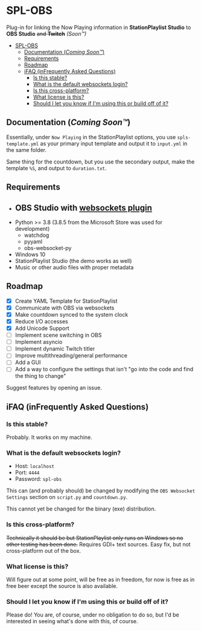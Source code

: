# SPL-OBS
Plug-in for linking the Now Playing information in **StationPlaylist Studio** to **OBS Studio** ~~and **Twitch**~~ *(Soon™)*

- [SPL-OBS](#spl-obs)
  - [Documentation (*Coming Soon™*)](#documentation-coming-soon)
  - [Requirements](#requirements)
  - [Roadmap](#roadmap)
  - [iFAQ (inFrequently Asked Questions)](#ifaq-infrequently-asked-questions)
    - [Is this stable?](#is-this-stable)
    - [What is the default websockets login?](#what-is-the-default-websockets-login)
    - [Is this cross-platform?](#is-this-cross-platform)
    - [What license is this?](#what-license-is-this)
    - [Should I let you know if I'm using this or build off of it?](#should-i-let-you-know-if-im-using-this-or-build-off-of-it)

## Documentation (*Coming Soon™*)
Essentially, under `Now Playing` in the StationPlaylist options, you use `spls-template.yml` as your primary input template and output it to `input.yml` in the same folder.

Same thing for the countdown, but you use the secondary output, make the template `%S`, and output to `duration.txt`.


## Requirements
 - OBS Studio with [websockets plugin](https://github.com/Palakis/obs-websocket)
   - 
 - Python >= 3.8 (3.8.5 from the Microsoft Store was used for development)
   - watchdog
   - pyyaml
   - obs-websocket-py
 - Windows 10
 - StationPlaylist Studio (the demo works as well)
 - Music or other audio files with proper metadata

## Roadmap
- [X] Create YAML Template for StationPlaylist
- [x] Communicate with OBS via websockets
- [x] Make countdown synced to the system clock
- [x] Reduce I/O accesses
- [x] Add Unicode Support
- [ ] Implement scene switching in OBS
- [ ] Implement asyncio
- [ ] Implement dynamic Twitch titler
- [ ] Improve multithreading/general performance
- [ ] Add a GUI
- [ ] Add a way to configure the settings that isn't "go into the code and find the thing to change"

Suggest features by opening an issue.

## iFAQ (inFrequently Asked Questions)
### Is this stable?
Probably. It works on my machine.

### What is the default websockets login?
 - Host: `localhost`
 - Port: `4444`
 - Password: `spl-obs`

This can (and probably should) be changed by modifying the `OBS Websocket Settings` section on `script.py` and `countdown.py`.

This cannot yet be changed for the binary (exe) distribution.

### Is this cross-platform?
~~Technically it should be but StationPlaylist only runs on Windows so no other testing has been done.~~ Requires GDI+ text sources. Easy fix, but not cross-platform out of the box.

### What license is this?
Will figure out at some point, will be free as in freedom, for now is free as in free beer except the source is also available.

### Should I let you know if I'm using this or build off of it?
Please do! You are, of course, under no obligation to do so, but I'd be interested in seeing what's done with this, of course.

